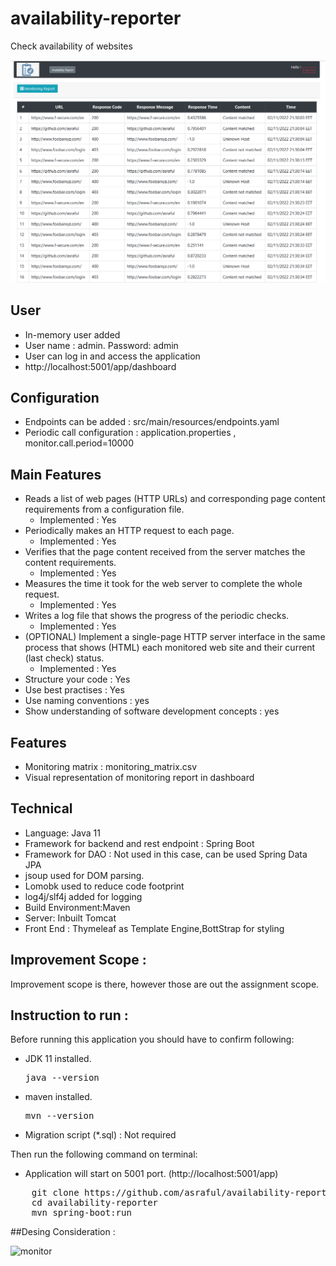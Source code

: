 # availability-reporter
Check availability of websites

![img.png](img.png)

## User
* In-memory user added
* User name : admin. Password: admin
* User can log in and access the application
* http://localhost:5001/app/dashboard

## Configuration
*  Endpoints can be added : src/main/resources/endpoints.yaml
*  Periodic call configuration :  application.properties , monitor.call.period=10000

## Main Features
*  Reads a list of web pages (HTTP URLs) and corresponding page content requirements from a configuration file.
   * Implemented : Yes
*  Periodically makes an HTTP request to each page.
    * Implemented : Yes
*  Verifies that the page content received from the server matches the content requirements.
    * Implemented : Yes
*  Measures the time it took for the web server to complete the whole request.
    * Implemented : Yes
*  Writes a log file that shows the progress of the periodic checks.
    * Implemented : Yes
*  (OPTIONAL) Implement a single-page HTTP server interface in the same process that shows (HTML) each monitored web site and their current (last check) status.
    * Implemented : Yes
* Structure your code : Yes
* Use best practises : Yes
* Use naming conventions : yes
* Show understanding of software development concepts : yes

## Features
*  Monitoring matrix : monitoring_matrix.csv
*  Visual representation of monitoring report in dashboard

## Technical
* Language: Java 11
* Framework for backend and rest endpoint : Spring Boot
* Framework for DAO : Not used in this case, can be used Spring Data JPA
* jsoup used for DOM parsing.
* Lomobk used to reduce code footprint
* log4j/slf4j added for logging
* Build Environment:Maven
* Server: Inbuilt Tomcat
* Front End : Thymeleaf as Template Engine,BottStrap for styling

## Improvement Scope :
Improvement scope is  there, however those are out the assignment scope.

## Instruction to run :
Before running this application you should have to confirm following:
* JDK 11 installed. <pre>java --version</pre>
* maven installed.  <pre>mvn --version</pre>
* Migration script (*.sql) : Not required 

Then run the following command on terminal:
* Application will start on 5001 port. (http://localhost:5001/app)
<pre>
    git clone https://github.com/asraful/availability-reporter.git  [change as you needed]
    cd availability-reporter
    mvn spring-boot:run
</pre>



##Desing Consideration :

![monitor](https://user-images.githubusercontent.com/284564/200200084-816a4050-5f2d-4979-9ed3-c2f7e6f36368.png)

